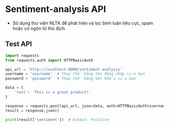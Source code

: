 # Sentiment-analysis API
 - Sử dụng thư viện NLTK để phát hiện và lọc bình luận tiêu cực, spam hoặc có ngôn từ thù địch.

## Test API
```python
import requests
from requests.auth import HTTPBasicAuth

api_url = 'http://localhost:8000/sentiment-analysis'
username = 'username'  # Thay thế bằng tên đăng nhập của bạn
password = 'password'  # Thay thế bằng mật khẩu của bạn

data = {
    'text': 'This is a great product!'
}

response = requests.post(api_url, json=data, auth=HTTPBasicAuth(username, password))
result = response.json()

print(result['sentiment'])  # Output: Positive

```
